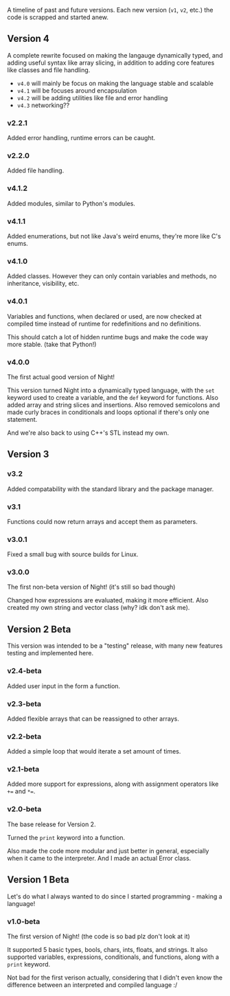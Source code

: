 A timeline of past and future versions. Each new version (`v1`, `v2`, etc.) the code is scrapped and started anew.

## Version 4

A complete rewrite focused on making the langauge dynamically typed, and adding useful syntax like array slicing, in addition to adding core features like classes and file handling.

- `v4.0` will mainly be focus on making the language stable and scalable
- `v4.1` will be focuses around encapsulation
- `v4.2` will be adding utilities like file and error handling
- `v4.3` networking??

### v2.2.1

Added error handling, runtime errors can be caught.

### v2.2.0

Added file handling.

### v4.1.2

Added modules, similar to Python's modules.

### v4.1.1

Added enumerations, but not like Java's weird enums, they're more like C's enums.

### v4.1.0

Added classes. However they can only contain variables and methods, no inheritance, visibility, etc.

### v4.0.1

Variables and functions, when declared or used, are now checked at compiled time instead of runtime for redefinitions and no definitions.

This should catch a lot of hidden runtime bugs and make the code way more stable. (take that Python!)

### v4.0.0

The first actual good version of Night!

This version turned Night into a dynamically typed language, with the `set` keyword used to create a variable, and the `def` keyword for functions. Also added array and string slices and insertions. Also removed semicolons and made curly braces in conditionals and loops optional if there's only one statement.

And we're also back to using C++'s STL instead my own.

## Version 3

### v3.2

Added compatability with the standard library and the package manager.

### v3.1

Functions could now return arrays and accept them as parameters.

### v3.0.1

Fixed a small bug with source builds for Linux.

### v3.0.0

The first non-beta version of Night! (it's still so bad though)

Changed how expressions are evaluated, making it more efficient. Also created my own string and vector class (why? idk don't ask me).

## Version 2 Beta

This version was intended to be a "testing" release, with many new features testing and implemented here.

### v2.4-beta

Added user input in the form a function.

### v2.3-beta

Added flexible arrays that can be reassigned to other arrays.

### v2.2-beta

Added a simple loop that would iterate a set amount of times.

### v2.1-beta

Added more support for expressions, along with assignment operators like `+=` and `*=`.

### v2.0-beta

The base release for Version 2.

Turned the `print` keyword into a function.

Also made the code more modular and just better in general, especially when it came to the interpreter. And I made an actual Error class.

## Version 1 Beta

Let's do what I always wanted to do since I started programming - making a language!

### v1.0-beta

The first version of Night! (the code is so bad plz don't look at it)

It supported 5 basic types, bools, chars, ints, floats, and strings. It also supported variables, expressions, conditionals, and functions, along with a `print` keyword.

Not bad for the first verison actually, considering that I didn't even know the difference between an interpreted and compiled language :/
